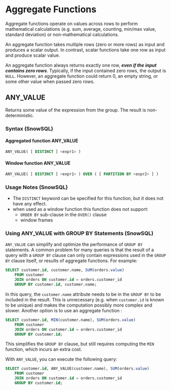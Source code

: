 # Aggregate Functions 

Aggregate functions operate on values across rows to perform mathematical calculations (e.g. sum, average, counting, min/max value, standard deviation) or non-mathematical calculations.

An aggregate function takes multiple rows (zero or more rows) as input and produces a scalar output. In contrast, scalar functions take one row as input and produce scalar value.

An aggregate function always returns exactly one row, **_even if the input contains zero rows_**. Typically, if the input contained zero rows, the output is `NULL`. However, an aggregate function could return 0, an empty string, or some other value when passed zero rows. 

## ANY_VALUE

Returns some value of the expression from the group. The result is non-deterministic.

### Syntax (SnowSQL)

#### Aggregated function ANY_VALUE

```sql
ANY_VALUE( [ DISTINCT ] <expr1> )
```

#### Window function ANY_VALUE

```sql
ANY_VALUE( [ DISTINCT ] <expr1> ) OVER ( [ PARTITION BY <expr2> ] )
```

### Usage Notes (SnowSQL)

* The `DISTINCT` keyword can be specified for this function, but it does not have any effect.
* when used as a window function this function does not support:
    * `ORDER BY` sub-clause in the `OVER()` clause
    * window frames 

### Using ANY_VALUE with GROUP BY Statements (SnowSQL)

`ANY_VALUE` can simplify and optimize the performance of `GROUP BY` statements. A common problem for many queries is that the result of a query with a `GROUP BY` clause can only contain expressions used in the `GROUP BY` clause itself, or results of aggregate functions. For example:

```sql
SELECT customer.id, customer.name, SUM(orders.value)
    FROM customer
    JOIN orders ON customer.id = orders.customer_id
    GROUP BY customer.id, customer.name;
```
In this query, the `customer.name` attribute needs to be in the `GROUP BY` to be included in the result. This is unnecessary (e.g. when `customer.id` is known to be unique) and makes the computation possibly more complex and slower. Another option is to use an aggregate function :

```sql
SELECT customer.id, MIN(customer.name), SUM(orders.value)
    FROM customer
    JOIN orders ON customer.id = orders.customer_id
    GROUP BY customer.id;
```
This simplifies the `GROUP BY` clause, but still requires computing the `MIN` function, which incurs an extra cost.

With `ANY_VALUE`, you can execute the following query:
```sql
SELECT customer.id, ANY_VALUE(customer.name), SUM(orders.value)
    FROM customer
    JOIN orders ON customer.id = orders.customer_id
    GROUP BY customer.id;
```
